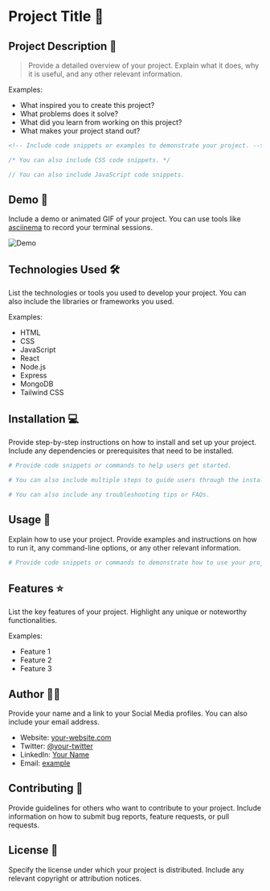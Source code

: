 # Project Title 🚀

## Project Description 📝

> Provide a detailed overview of your project. Explain what it does, why it is useful, and any other relevant information.

Examples:

- What inspired you to create this project?
- What problems does it solve?
- What did you learn from working on this project?
- What makes your project stand out?

```html
<!-- Include code snippets or examples to demonstrate your project. -->
```

```css
/* You can also include CSS code snippets. */
```

```javascript
// You can also include JavaScript code snippets.
```

## Demo 📸

Include a demo or animated GIF of your project. You can use tools like [asciinema](https://asciinema.org/) to record your terminal sessions.

![Demo](https://via.placeholder.com/600x300)

## Technologies Used 🛠️

List the technologies or tools you used to develop your project. You can also include the libraries or frameworks you used.

Examples:

- HTML
- CSS
- JavaScript
- React
- Node.js
- Express
- MongoDB
- Tailwind CSS

## Installation 💻

Provide step-by-step instructions on how to install and set up your project. Include any dependencies or prerequisites that need to be installed.

```bash
# Provide code snippets or commands to help users get started.
```

```bash
# You can also include multiple steps to guide users through the installation process.
```

```bash
# You can also include any troubleshooting tips or FAQs.
```

## Usage 🎯

Explain how to use your project. Provide examples and instructions on how to run it, any command-line options, or any other relevant information.

```bash
# Provide code snippets or commands to demonstrate how to use your project.
```

## Features ⭐

List the key features of your project. Highlight any unique or noteworthy functionalities.

Examples:

- Feature 1
- Feature 2
- Feature 3

## Author 👩‍💻

Provide your name and a link to your Social Media profiles. You can also include your email address.

- Website: [your-website.com](https://your-website.com)
- Twitter: [@your-twitter](https://twitter.com/your-twitter)
- LinkedIn: [Your Name](https://linkedin.com/in/your-name)
- Email: [example](mailto:example@gmail.com)

## Contributing 🤝

Provide guidelines for others who want to contribute to your project. Include information on how to submit bug reports, feature requests, or pull requests.

## License 📜

Specify the license under which your project is distributed. Include any relevant copyright or attribution notices.
